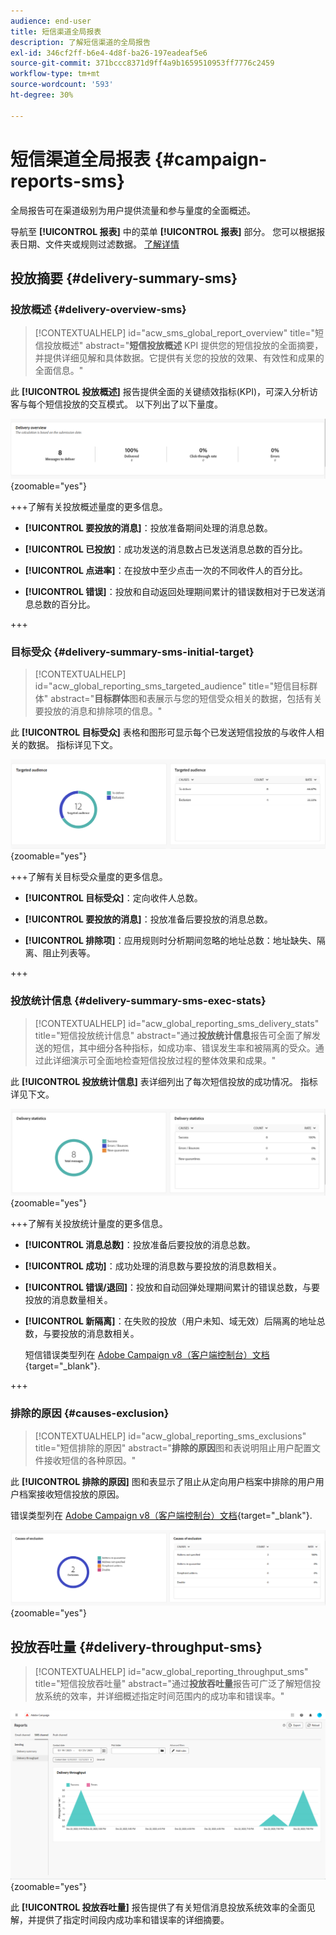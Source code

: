 ```yaml
---
audience: end-user
title: 短信渠道全局报表
description: 了解短信渠道的全局报告
exl-id: 346cf2ff-b6e4-4d8f-ba26-197eadeaf5e6
source-git-commit: 371bccc8371d9ff4a9b1659510953ff7776c2459
workflow-type: tm+mt
source-wordcount: '593'
ht-degree: 30%

---
```


# 短信渠道全局报表 {#campaign-reports-sms}

全局报告可在渠道级别为用户提供流量和参与量度的全面概述。

导航至 **[!UICONTROL 报表]** 中的菜单 **[!UICONTROL 报表]** 部分。 您可以根据报表日期、文件夹或规则过滤数据。 [了解详情](global-reports.md)

## 投放摘要 {#delivery-summary-sms}

### 投放概述 {#delivery-overview-sms}

>[!CONTEXTUALHELP]
>id="acw_sms_global_report_overview"
>title="短信投放概述"
>abstract="**短信投放概述** KPI 提供您的短信投放的全面摘要，并提供详细见解和具体数据。它提供有关您的投放的效果、有效性和成果的全面信息。"

此 **[!UICONTROL 投放概述]** 报告提供全面的关键绩效指标(KPI)，可深入分析访客与每个短信投放的交互模式。 以下列出了以下量度。

![](assets/global_report_sms_delivery_overview.png){zoomable=&quot;yes&quot;}

+++了解有关投放概述量度的更多信息。

* **[!UICONTROL 要投放的消息]**：投放准备期间处理的消息总数。

* **[!UICONTROL 已投放]**：成功发送的消息数占已发送消息总数的百分比。

* **[!UICONTROL 点进率]**：在投放中至少点击一次的不同收件人的百分比。

* **[!UICONTROL 错误]**：投放和自动返回处理期间累计的错误数相对于已发送消息总数的百分比。

+++

### 目标受众 {#delivery-summary-sms-initial-target}

>[!CONTEXTUALHELP]
>id="acw_global_reporting_sms_targeted_audience"
>title="短信目标群体"
>abstract="**目标群体**&#x200B;图和表展示与您的短信受众相关的数据，包括有关要投放的消息和排除项的信息。"

此 **[!UICONTROL 目标受众]** 表格和图形可显示每个已发送短信投放的与收件人相关的数据。 指标详见下文。

![](assets/global_report_sms_targeted_audience.png){zoomable=&quot;yes&quot;}

+++了解有关目标受众量度的更多信息。

* **[!UICONTROL 目标受众]**：定向收件人总数。

* **[!UICONTROL 要投放的消息]**：投放准备后要投放的消息总数。

* **[!UICONTROL 排除项]**：应用规则时分析期间忽略的地址总数：地址缺失、隔离、阻止列表等。

+++

### 投放统计信息 {#delivery-summary-sms-exec-stats}

>[!CONTEXTUALHELP]
>id="acw_global_reporting_sms_delivery_stats"
>title="短信投放统计信息"
>abstract="通过&#x200B;**投放统计信息**&#x200B;报告可全面了解发送的短信，其中细分各种指标，如成功率、错误发生率和被隔离的受众。通过此详细演示可全面地检查短信投放过程的整体效果和成果。"

此 **[!UICONTROL 投放统计信息]** 表详细列出了每次短信投放的成功情况。 指标详见下文。

![](assets/global_report_sms_delivery_statistics.png){zoomable=&quot;yes&quot;}

+++了解有关投放统计量度的更多信息。

* **[!UICONTROL 消息总数]**：投放准备后要投放的消息总数。

* **[!UICONTROL 成功]**：成功处理的消息数与要投放的消息数相关。

* **[!UICONTROL 错误/退回]**：投放和自动回弹处理期间累计的错误总数，与要投放的消息数量相关。

* **[!UICONTROL 新隔离]**：在失败的投放（用户未知、域无效）后隔离的地址总数，与要投放的消息数相关。

  短信错误类型列在 [Adobe Campaign v8（客户端控制台）文档](https://experienceleague.adobe.com/docs/campaign/campaign-v8/send/failures/delivery-failures.html#sms-quarantines){target="_blank"}.

+++

### 排除的原因 {#causes-exclusion}

>[!CONTEXTUALHELP]
>id="acw_global_reporting_sms_exclusions"
>title="短信排除的原因"
>abstract="**排除的原因**&#x200B;图和表说明阻止用户配置文件接收短信的各种原因。"

此 **[!UICONTROL 排除的原因]** 图和表显示了阻止从定向用户档案中排除的用户用户档案接收短信投放的原因。

错误类型列在 [Adobe Campaign v8（客户端控制台）文档](https://experienceleague.adobe.com/docs/campaign/campaign-v8/send/failures/delivery-failures.html#email-error-types){target="_blank"}.

![](assets/global_report_sms_causes_exclusion.png){zoomable=&quot;yes&quot;}

## 投放吞吐量 {#delivery-throughput-sms}

>[!CONTEXTUALHELP]
>id="acw_global_reporting_throughput_sms"
>title="短信投放吞吐量"
>abstract="通过&#x200B;**投放吞吐量**&#x200B;报告可广泛了解短信投放系统的效率，并详细概述指定时间范围内的成功率和错误率。"

![](assets/global_report_sms_delivery_throughput.png){zoomable=&quot;yes&quot;}

此 **[!UICONTROL 投放吞吐量]** 报告提供了有关短信消息投放系统效率的全面见解，并提供了指定时间段内成功率和错误率的详细摘要。
